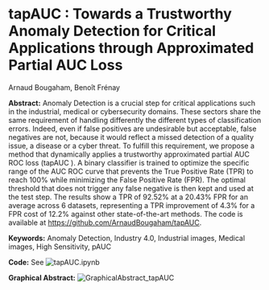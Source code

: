 # tapAUC : Towards a Trustworthy  Anomaly Detection for Critical Applications through Approximated Partial AUC Loss
Arnaud Bougaham, Benoît Frénay

**Abstract:**
Anomaly Detection is a crucial step for critical applications such in the industrial, medical or cybersecurity domains. These sectors share the same requirement of handling differently the different types of classification errors. Indeed, even if false positives are undesirable but acceptable, false negatives are not, because it would reflect a missed detection of a quality issue, a disease or a cyber threat. To fulfill this requirement, we propose a method that dynamically applies a trustworthy approximated partial AUC ROC loss (tapAUC ). A binary classifier is trained to optimize the specific range of the AUC ROC curve that prevents the True Positive Rate (TPR) to reach 100% while minimizing the False Positive Rate (FPR). The optimal threshold that does not trigger any false negative is then kept and used at the test step. The results show a TPR of 92.52% at a 20.43% FPR for an average across 6 datasets, representing a TPR improvement of 4.3% for a FPR cost of 12.2% against other state-of-the-art methods. The code is available at https://github.com/ArnaudBougaham/tapAUC.

**Keywords:** Anomaly Detection, Industry 4.0, Industrial images, Medical images, High Sensitivity, pAUC

**Code:** See ![tapAUC.ipynb](https://github.com/ArnaudBougaham/tapAUC/blob/main/tapAUC.ipynb)

**Graphical Abstract:**
![GraphicalAbstract_tapAUC](https://github.com/user-attachments/assets/9e453188-f1d8-4ea9-b057-8e8f6c0988d5)
